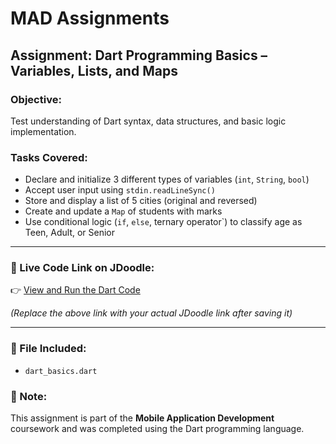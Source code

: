 # MAD Assignments

## Assignment: Dart Programming Basics – Variables, Lists, and Maps

### Objective:
Test understanding of Dart syntax, data structures, and basic logic implementation.

### Tasks Covered:
- Declare and initialize 3 different types of variables (`int`, `String`, `bool`)
- Accept user input using `stdin.readLineSync()`
- Store and display a list of 5 cities (original and reversed)
- Create and update a `Map` of students with marks
- Use conditional logic (`if`, `else`, ternary operator`) to classify age as Teen, Adult, or Senior

---

### 📎 Live Code Link on JDoodle:
👉 [View and Run the Dart Code]([https://www.jdoodle.com/a/your-code-link-here](https://www.jdoodle.com/ga/kkCVVTGdKo%2FM2immc3AztA%3D%3D))

*(Replace the above link with your actual JDoodle link after saving it)*

---

### 📂 File Included:
- `dart_basics.dart`

### 📌 Note:
This assignment is part of the **Mobile Application Development** coursework and was completed using the Dart programming language.
